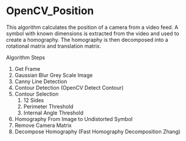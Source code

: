 # OpenCV_Position
This algorithm calculates the position of a camera from a video feed.
A symbol with known dimensions is extracted from the video and used to create a homography.
The homography is then decomposed into a rotational matrix and translation matrix. 

Algorithm Steps
   1. Get Frame
   2. Gaussian Blur Grey Scale Image
   3. Canny Line Detection
   4. Contour Detection (OpenCV Detect Contour)
   5. Contour Selection 
      1. 12 Sides
      2. Perimeter Threshold 
      3. Internal Angle Threshold 
   6. Homography From Image to Undistorted Symbol 
   7. Remove Camera Matrix
   8. Decompose Homography (Fast Homography Decomposition Zhang)
